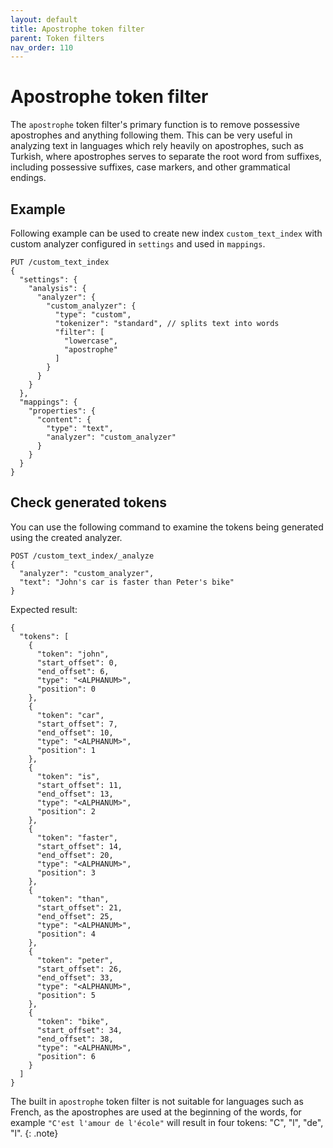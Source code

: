 ```yaml
---
layout: default
title: Apostrophe token filter
parent: Token filters
nav_order: 110
---
```


# Apostrophe token filter

The `apostrophe` token filter's primary function is to remove possessive apostrophes and anything following them. This can be very useful in analyzing text in languages which rely heavily on apostrophes, such as Turkish, where apostrophes serves to separate the root word from suffixes, including possessive suffixes, case markers, and other grammatical endings.


## Example

Following example can be used to create new index `custom_text_index` with custom analyzer configured in `settings` and used in `mappings`.

```
PUT /custom_text_index
{
  "settings": {
    "analysis": {
      "analyzer": {
        "custom_analyzer": {
          "type": "custom",
          "tokenizer": "standard", // splits text into words
          "filter": [
            "lowercase",
            "apostrophe"
          ]
        }
      }
    }
  },
  "mappings": {
    "properties": {
      "content": {
        "type": "text",
        "analyzer": "custom_analyzer"
      }
    }
  }
}
```

## Check generated tokens

You can use the following command to examine the tokens being generated using the created analyzer.

```
POST /custom_text_index/_analyze
{
  "analyzer": "custom_analyzer",
  "text": "John's car is faster than Peter's bike"
}
```

Expected result:

```
{
  "tokens": [
    {
      "token": "john",
      "start_offset": 0,
      "end_offset": 6,
      "type": "<ALPHANUM>",
      "position": 0
    },
    {
      "token": "car",
      "start_offset": 7,
      "end_offset": 10,
      "type": "<ALPHANUM>",
      "position": 1
    },
    {
      "token": "is",
      "start_offset": 11,
      "end_offset": 13,
      "type": "<ALPHANUM>",
      "position": 2
    },
    {
      "token": "faster",
      "start_offset": 14,
      "end_offset": 20,
      "type": "<ALPHANUM>",
      "position": 3
    },
    {
      "token": "than",
      "start_offset": 21,
      "end_offset": 25,
      "type": "<ALPHANUM>",
      "position": 4
    },
    {
      "token": "peter",
      "start_offset": 26,
      "end_offset": 33,
      "type": "<ALPHANUM>",
      "position": 5
    },
    {
      "token": "bike",
      "start_offset": 34,
      "end_offset": 38,
      "type": "<ALPHANUM>",
      "position": 6
    }
  ]
}
```

The built in `apostrophe` token filter is not suitable for languages such as French, as the apostrophes are used at the beginning of the words, for example `"C'est l'amour de l'école"` will result in four tokens: "C", "l", "de", "l".
{: .note}
